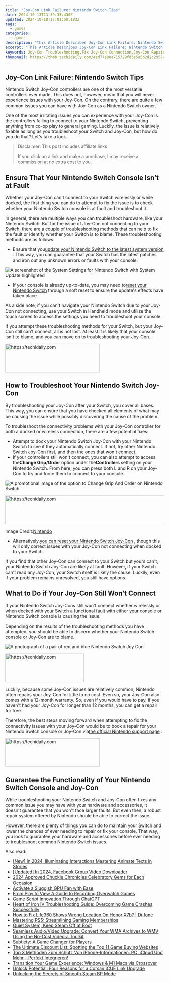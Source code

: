```yaml
---
title: "Joy-Con Link Failure: Nintendo Switch Tips"
date: 2024-10-13T13:39:33.430Z
updated: 2024-10-18T17:01:50.183Z
tags:
  - games
categories:
  - games
description: "This Article Describes Joy-Con Link Failure: Nintendo Switch Tips"
excerpt: "This Article Describes Joy-Con Link Failure: Nintendo Switch Tips"
keywords: Joy-Con Troubleshooting,Fix Joy-Con Connection,Joy-Con Repair Guide,Nintendo Switch Joy-Con,Link Failure Joy-Con,Joy-Con Reconnect Tips,Joy-Con Sync Support
thumbnail: https://thmb.techidaily.com/4ad77a8ea715329fd3e5a5b2d2c2957ac59e62959913be278ad38c42bb2fd196.jpg
---
```


## Joy-Con Link Failure: Nintendo Switch Tips

 Nintendo Switch Joy-Con controllers are one of the most versatile controllers ever made. This does not, however, mean that you will never experience issues with your Joy-Con. On the contrary, there are quite a few common issues you can have with Joy-Con as a Nintendo Switch owner.

 One of the most irritating issues you can experience with your Joy-Con is the controllers failing to connect to your Nintendo Switch, preventing anything from co-op play to general gaming. Luckily, the issue is relatively fixable as long as you troubleshoot your Switch and Joy-Con, but how do you do that? Let's take a look.

>  Disclaimer: This post includes affiliate links
>
>  If you click on a link and make a purchase, I may receive a commission at no extra cost to you.
>

## Ensure That Your Nintendo Switch Console Isn’t at Fault

 Whether your Joy-Con can't connect to your Switch wirelessly or while docked, the first thing you can do to attempt to fix the issue is to check whether your Nintendo Switch console is at fault and troubleshoot it.

 In general, there are multiple ways you can troubleshoot hardware, like your Nintendo Switch. But for the issue of Joy-Con not connecting to your Switch, there are a couple of troubleshooting methods that can help to fix the fault or identify whether your Switch is to blame. These troubleshooting methods are as follows:

* Ensure that you[update your Nintendo Switch to the latest system version](https://www.makeuseof.com/how-to-update-nintendo-switch/) . This way, you can guarantee that your Switch has the latest patches and iron out any unknown errors or faults with your console.

![A screenshot of the System Settings for Nintendo Switch with System Update highlighted](https://static1.makeuseofimages.com/wordpress/wp-content/uploads/2023/06/system-settings-nintendo-switch-1.jpg)

* If your console is already up-to-date, you may need to[reset your Nintendo Switch](https://www.makeuseof.com/ways-to-reset-nintendo-switch/) through a soft reset to ensure the update's effects have taken place.

 As a side note, if you can't navigate your Nintendo Switch due to your Joy-Con not connecting, use your Switch in Handheld mode and utilize the touch screen to access the settings you need to troubleshoot your console.

 If you attempt these troubleshooting methods for your Switch, but your Joy-Con still can't connect, all is not lost. At least it is likely that your console isn't to blame, and you can move on to troubleshooting your Joy-Con.

<!-- affiliate ads begin -->
<a href="https://wigfever.sjv.io/c/5597632/2005184/22899" target="_top" id="2005184">
  <img src="//a.impactradius-go.com/display-ad/22899-2005184" border="0" alt="https://techidaily.com" width="300" height="90"/>
</a>
<img height="0" width="0" src="https://wigfever.sjv.io/i/5597632/2005184/22899" style="position:absolute;visibility:hidden;" border="0" />
<!-- affiliate ads end -->

## How to Troubleshoot Your Nintendo Switch Joy-Con

 By troubleshooting your Joy-Con after your Switch, you cover all bases. This way, you can ensure that you have checked all elements of what may be causing the issue while possibly discovering the cause of the problem.

 To troubleshoot the connectivity problems with your Joy-Con controller for both a docked or wireless connection, there are a few potential fixes:

* Attempt to dock your Nintendo Switch Joy-Con with your Nintendo Switch to see if they automatically connect. If not, try other Nintendo Switch Joy-Con first, and then the ones that won't connect.
* If your controllers still won't connect, you can also attempt to access the**Change Grip/Order** option under the**Controllers** setting on your Nintendo Switch. From here, you can press both L and R on your Joy-Con to try and force them to connect to your console.

![A promotional image of the option to Change Grip And Order on Nintendo Switch](https://static1.makeuseofimages.com/wordpress/wp-content/uploads/2023/09/img12.jpg)

<!-- affiliate ads begin -->
<a href="https://appsumo.8odi.net/c/5597632/2105860/7443" target="_top" id="2105860">
  <img src="//a.impactradius-go.com/display-ad/7443-2105860" border="0" alt="https://techidaily.com" width="728" height="90"/>
</a>
<img height="0" width="0" src="https://appsumo.8odi.net/i/5597632/2105860/7443" style="position:absolute;visibility:hidden;" border="0" />
<!-- affiliate ads end -->

 Image Credit:[Nintendo](https://www.nintendo.com/my/support/switch/controller/index.html)

* Alternatively,[you can reset your Nintendo Switch Joy-Con](https://www.makeuseof.com/nintendo-switch-how-to-reset-joy-cons/) , though this will only correct issues with your Joy-Con not connecting when docked to your Switch.

 If you find that other Joy-Con can connect to your Switch but yours can't, your Nintendo Switch Joy-Con are likely at fault. However, if your Switch can't read any Joy-Con, your Switch itself is likely the cause. Luckily, even if your problem remains unresolved, you still have options.

## What to Do if Your Joy-Con Still Won’t Connect

 If your Nintendo Switch Joy-Cons still won't connect whether wirelessly or when docked with your Switch a functional fault with either your console or Nintendo Switch console is causing the issue.

 Depending on the results of the troubleshooting methods you have attempted, you should be able to discern whether your Nintendo Switch console or Joy-Con are to blame.

![A photograph of a pair of red and blue Nintendo Switch Joy Con](https://static1.makeuseofimages.com/wordpress/wp-content/uploads/2023/09/sara-kurfess-jqprecmineu-unsplash-1.jpg)

<!-- affiliate ads begin -->
<a href="https://aligracehair.sjv.io/c/5597632/2135354/19272" target="_top" id="2135354">
  <img src="//a.impactradius-go.com/display-ad/19272-2135354" border="0" alt="https://techidaily.com" width="250" height="90"/>
</a>
<img height="0" width="0" src="https://aligracehair.sjv.io/i/5597632/2135354/19272" style="position:absolute;visibility:hidden;" border="0" />
<!-- affiliate ads end -->

 Luckily, because some Joy-Con issues are relatively common, Nintendo often repairs your Joy-Con for little to no cost. Even so, your Joy-Con also comes with a 12-month warranty. So, even if you would have to pay, if you haven't had your Joy-Con for longer than 12 months, you can get a repair for free.

 Therefore, the best steps moving forward when attempting to fix the connectivity issues with your Joy-Con would be to book a repair for your Nintendo Switch console or Joy-Con via[the official Nintendo support page](https://repair.nintendo.com/cc/soConsumer.html) .

<!-- affiliate ads begin -->
<a href="https://aligracehair.sjv.io/c/5597632/1975816/19272" target="_top" id="1975816">
  <img src="//a.impactradius-go.com/display-ad/19272-1975816" border="0" alt="https://techidaily.com" width="300" height="90"/>
</a>
<img height="0" width="0" src="https://aligracehair.sjv.io/i/5597632/1975816/19272" style="position:absolute;visibility:hidden;" border="0" />
<!-- affiliate ads end -->

## Guarantee the Functionality of Your Nintendo Switch Console and Joy-Con

 While troubleshooting your Nintendo Switch and Joy-Con often fixes any common issue you may have with your hardware and accessories, it doesn't guarantee that you won't face larger faults. But even then, a robust repair system offered by Nintendo should be able to correct the issue.

 However, there are plenty of things you can do to maintain your Switch and lower the chances of ever needing to repair or fix your console. That way, you look to guarantee your hardware and accessories before ever needing to troubleshoot common Nintendo Switch issues.

<ins class="adsbygoogle"
     style="display:block"
     data-ad-format="autorelaxed"
     data-ad-client="ca-pub-7571918770474297"
     data-ad-slot="1223367746"></ins>

<ins class="adsbygoogle"
     style="display:block"
     data-ad-client="ca-pub-7571918770474297"
     data-ad-slot="8358498916"
     data-ad-format="auto"
     data-full-width-responsive="true"></ins>

<span class="atpl-alsoreadstyle">Also read:</span>
<div><ul>
<li><a href="https://article-files.techidaily.com/new-in-2024-illuminating-interactions-mastering-animate-texts-in-stories/"><u>[New] In 2024, Illuminating Interactions Mastering Animate Texts in Stories</u></a></li>
<li><a href="https://facebook-video-content.techidaily.com/updated-in-2024-facebook-group-video-downloader/"><u>[Updated] In 2024, Facebook Group Video Downloader</u></a></li>
<li><a href="https://article-posts.techidaily.com/2024-approved-chuckle-chronicles-celebratory-gems-for-each-occasion/"><u>2024 Approved Chuckle Chronicles Celebratory Gems for Each Occasion</u></a></li>
<li><a href="https://graphic-issues.techidaily.com/activate-a-sluggish-gpu-fan-with-ease/"><u>Activate a Sluggish GPU Fan with Ease</u></a></li>
<li><a href="https://screen-recording.techidaily.com/from-play-to-view-a-guide-to-recording-overwatch-games/"><u>From Play to View A Guide to Recording Overwatch Games</u></a></li>
<li><a href="https://games-able.techidaily.com/game-script-innovation-through-chatgpt/"><u>Game Script Innovation Through ChatGPT</u></a></li>
<li><a href="https://program-issues.techidaily.com/heart-of-iron-iv-troubleshooting-guide-overcoming-game-crashes-successfully/"><u>Heart of Iron IV Troubleshooting Guide: Overcoming Game Crashes Successfully</u></a></li>
<li><a href="https://fake-location.techidaily.com/how-to-fix-life360-shows-wrong-location-on-honor-x7b-drfone-by-drfone-virtual-android/"><u>How to Fix Life360 Shows Wrong Location On Honor X7b? | Dr.fone</u></a></li>
<li><a href="https://games-able.techidaily.com/mastering-ps5-streamlining-gaming-memberships/"><u>Mastering PS5: Streamlining Gaming Memberships</u></a></li>
<li><a href="https://games-able.techidaily.com/quiet-system-keep-steam-off-at-boot/"><u>Quiet System, Keep Steam Off at Boot</u></a></li>
<li><a href="https://some-guidance.techidaily.com/seamless-audiovideo-upgrade-convert-your-wma-archives-to-wmv-using-the-no-cost-videora-toolkit/"><u>Seamless Audio/Video Upgrade: Convert Your WMA Archives to WMV Using the No-Cost Videora Toolkit</u></a></li>
<li><a href="https://games-able.techidaily.com/subtlety-a-game-changer-for-players/"><u>Subtlety: A Game Changer for Players</u></a></li>
<li><a href="https://games-able.techidaily.com/the-ultimate-discount-list-spotting-the-top-11-game-buying-websites/"><u>The Ultimate Discount List: Spotting the Top 11 Game Buying Websites</u></a></li>
<li><a href="https://discover-helper.techidaily.com/top-3-methoden-zum-schutz-von-iphone-informationen-pc-icloud-und-mehr-perfekt-integrieren/"><u>Top 3 Methoden Zum Schutz Von iPhone-Informationen: PC, iCloud Und Mehr – Perfekt Integrieren!</u></a></li>
<li><a href="https://games-able.techidaily.com/transition-your-game-experience-windows-and-m1-macs-via-crossover/"><u>Transition Your Game Experience: Windows & M1 Macs via Crossover</u></a></li>
<li><a href="https://games-able.techidaily.com/unlock-potential-four-reasons-for-a-corsair-icue-link-upgrade/"><u>Unlock Potential: Four Reasons for a Corsair iCUE Link Upgrade</u></a></li>
<li><a href="https://games-able.techidaily.com/unlocking-the-secrets-of-smooth-steam-bp-mode/"><u>Unlocking the Secrets of Smooth Steam BP Mode</u></a></li>
</ul></div>

